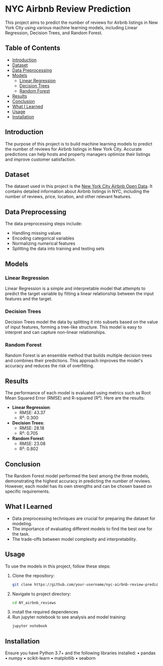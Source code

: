 # NYC Airbnb Review Prediction

This project aims to predict the number of reviews for Airbnb listings in New York City using various machine learning models, including Linear Regression, Decision Trees, and Random Forest.

## Table of Contents
- [Introduction](#introduction)
- [Dataset](#dataset)
- [Data Preprocessing](#data-preprocessing)
- [Models](#models)
  - [Linear Regression](#linear-regression)
  - [Decision Trees](#decision-trees)
  - [Random Forest](#random-forest)
- [Results](#results)
- [Conclusion](#conclusion)
- [What I Learned](#what-i-learned)
- [Usage](#usage)
- [Installation](#installation)

## Introduction
The purpose of this project is to build machine learning models to predict the number of reviews for Airbnb listings in New York City. Accurate predictions can help hosts and property managers optimize their listings and improve customer satisfaction.

## Dataset
The dataset used in this project is the [New York City Airbnb Open Data](http://insideairbnb.com/get-the-data.html). It contains detailed information about Airbnb listings in NYC, including the number of reviews, price, location, and other relevant features.

## Data Preprocessing
The data preprocessing steps include:
- Handling missing values
- Encoding categorical variables
- Normalizing numerical features
- Splitting the data into training and testing sets

## Models

### Linear Regression
Linear Regression is a simple and interpretable model that attempts to predict the target variable by fitting a linear relationship between the input features and the target.

### Decision Trees
Decision Trees model the data by splitting it into subsets based on the value of input features, forming a tree-like structure. This model is easy to interpret and can capture non-linear relationships.

### Random Forest
Random Forest is an ensemble method that builds multiple decision trees and combines their predictions. This approach improves the model's accuracy and reduces the risk of overfitting.

## Results
The performance of each model is evaluated using metrics such as Root Mean Squared Error (RMSE) and R-squared (R²). Here are the results:

- **Linear Regression**:
  - RMSE: 43.37
  - R²: 0.300
- **Decision Trees**:
  - RMSE: 28.18
  - R²: 0.705
- **Random Forest**:
  - RMSE: 23.08
  - R²: 0.802

## Conclusion
The Random Forest model performed the best among the three models, demonstrating the highest accuracy in predicting the number of reviews. However, each model has its own strengths and can be chosen based on specific requirements.

## What I Learned
- Data preprocessing techniques are crucial for preparing the dataset for modeling.
- The importance of evaluating different models to find the best one for the task.
- The trade-offs between model complexity and interpretability.

## Usage
To use the models in this project, follow these steps:

1. Clone the repository:
   ```bash
   git clone https://github.com/your-username/nyc-airbnb-review-prediction.git
   ```
2. Navigate to project directory:
   ```bash
   cd NY_airbnb_reviews
   ```
3. install the required dependences
4. Run jupyter notebook to see analysis and model training:
   ```bash
   jupyter notebook
   ```
## Installation
Ensure you have Python 3.7+ and the following libraries installed:
	•	pandas
	•	numpy
	•	scikit-learn
	•	matplotlib
	•	seaborn

